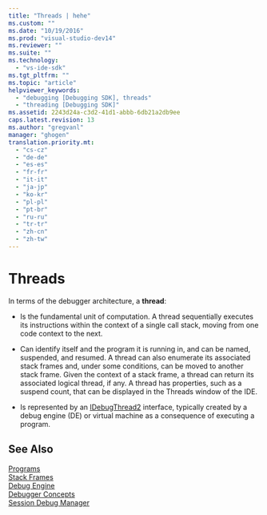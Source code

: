 ```yaml
---
title: "Threads | hehe"
ms.custom: ""
ms.date: "10/19/2016"
ms.prod: "visual-studio-dev14"
ms.reviewer: ""
ms.suite: ""
ms.technology: 
  - "vs-ide-sdk"
ms.tgt_pltfrm: ""
ms.topic: "article"
helpviewer_keywords: 
  - "debugging [Debugging SDK], threads"
  - "threading [Debugging SDK]"
ms.assetid: 2243d24a-c3d2-41d1-abbb-6db21a2db9ee
caps.latest.revision: 13
ms.author: "gregvanl"
manager: "ghogen"
translation.priority.mt: 
  - "cs-cz"
  - "de-de"
  - "es-es"
  - "fr-fr"
  - "it-it"
  - "ja-jp"
  - "ko-kr"
  - "pl-pl"
  - "pt-br"
  - "ru-ru"
  - "tr-tr"
  - "zh-cn"
  - "zh-tw"
---
```

# Threads
In terms of the debugger architecture, a **thread**:  
  
-   Is the fundamental unit of computation. A thread sequentially executes its instructions within the context of a single call stack, moving from one code context to the next.  
  
-   Can identify itself and the program it is running in, and can be named, suspended, and resumed. A thread can also enumerate its associated stack frames and, under some conditions, can be moved to another stack frame. Given the context of a stack frame, a thread can return its associated logical thread, if any. A thread has properties, such as a suspend count, that can be displayed in the Threads window of the IDE.  
  
-   Is represented by an [IDebugThread2](../extensibility-debugger-reference/idebugthread2.md) interface, typically created by a debug engine (DE) or virtual machine as a consequence of executing a program.  
  
## See Also  
 [Programs](../extensibility-debugger/programs.md)   
 [Stack Frames](../extensibility-debugger/stack-frames.md)   
 [Debug Engine](../extensibility-debugger/debug-engine.md)   
 [Debugger Concepts](../extensibility-debugger/debugger-concepts.md)   
 [Session Debug Manager](../extensibility-debugger/session-debug-manager.md)